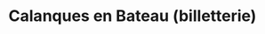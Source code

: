 ---
title: "Calanques en Bateau (billetterie)"
url: /cassis/calanques-en-bateau-billetterie/
shop: Tickets
---